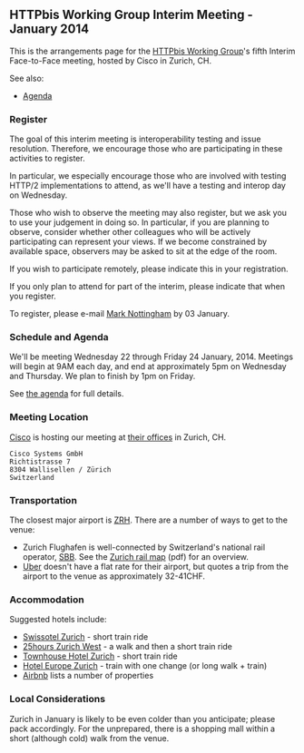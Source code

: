## HTTPbis Working Group Interim Meeting - January 2014

This is the arrangements page for the [HTTPbis Working
Group](http://trac.tools.ietf.org/wg/httpbis/trac/wiki)'s fifth Interim
Face-to-Face meeting, hosted by Cisco in Zurich, CH.

See also:

* [Agenda](agenda.md)

### Register

The goal of this interim meeting is interoperability testing and issue
resolution. Therefore, we encourage those who are participating in these
activities to register.

In particular, we especially encourage those who are involved with testing
HTTP/2 implementations to attend, as we'll have a testing and interop day on
Wednesday.

Those who wish to observe the meeting may also register, but we ask you to use
your judgement in doing so. In particular, if you are planning to observe,
consider whether other colleagues who will be actively participating can
represent your views. If we become constrained by available space, observers
may be asked to sit at the edge of the room.

If you wish to participate remotely, please indicate this in your registration.

If you only plan to attend for part of the interim, please indicate that when
you register.

To register, please e-mail [Mark Nottingham](mailto:mnot@mnot.net) by 03
January.


### Schedule and Agenda

We'll be meeting Wednesday 22 through Friday 24 January, 2014. Meetings will
begin at 9AM each day, and end at approximately 5pm on Wednesday and Thursday.
We plan to finish by 1pm on Friday.

See [the agenda](agenda.md) for full details.


### Meeting Location

[Cisco](http://cisco.com/) is hosting our meeting at [their
offices](http://goo.gl/maps/C9HJf) in Zurich, CH.

    Cisco Systems GmbH
    Richtistrasse 7
    8304 Wallisellen / Zürich
    Switzerland


### Transportation

The closest major airport is [ZRH](http://www.zurich-airport.com/). There are a
number of ways to get to the venue:

* Zurich Flughafen is well-connected by Switzerland's national rail operator, [SBB](http://www.sbb.ch/en/home.html). See the [Zurich rail map](http://www.zvv.ch/opencms/export/sites/default/common-images/content-image-gallery/linien-zonen-pdfs/Liniennetzplan_ganzer_Verbund_2012.pdf) (pdf) for an overview.
* [Uber](https://www.uber.com/cities/zurich) doesn't have a flat rate for their airport, but quotes a trip from the airport to the venue as approximately 32-41CHF.



### Accommodation

Suggested hotels include:

* [Swissotel Zurich](http://www.swissotel.com/hotels/zurich/) - short train ride
* [25hours Zurich West](http://www.25hours-hotels.com/zuerich/?lang=en) - a walk and then a short train ride
* [Townhouse Hotel Zurich](http://townhouse.ch/en/) - short train ride
* [Hotel Europe Zurich](http://www.hoteleurope-zuerich.ch) - train with one change (or long walk + train)
* [Airbnb](https://www.airbnb.com/s/Zurich--Switzerland) lists a number of properties
 
 
### Local Considerations

Zurich in January is likely to be even colder than you anticipate; please pack
accordingly. For the unprepared, there is a shopping mall within a short
(although cold) walk from the venue.



